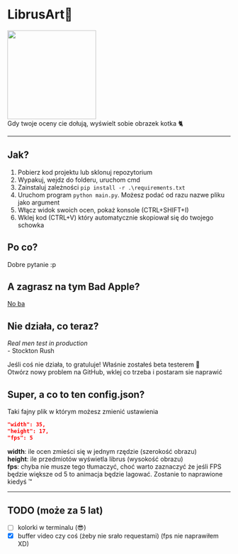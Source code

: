 # LibrusArt🎨

<img src="https://cdn.dadik.lol/librusart.png" height="200"/>
<br />
Gdy twoje oceny cie dołują, wyświelt sobie obrazek kotka 🐈

---

## Jak?
1. Pobierz kod projektu lub sklonuj repozytorium
2. Wypakuj, wejdz do folderu, uruchom cmd
3. Zainstaluj zależności `pip install -r .\requirements.txt`
4. Uruchom program `python main.py`. Możesz podać od razu nazwe pliku jako argument
5. Włącz widok swoich ocen, pokaż konsole (CTRL+SHIFT+I)
6. Wklej kod (CTRL+V) który automatycznie skopiował się do twojego schowka

## Po co?
Dobre pytanie :p

## A zagrasz na tym Bad Apple?
[No ba](https://youtu.be/MbJSNydHpuQ)

## Nie działa, co teraz?
*Real men test in production*<br />
\- Stockton Rush

Jeśli coś nie działa, to gratuluje! Właśnie zostałeś beta testerem 🥳 <br />
Otwórz nowy problem na GitHub, wklej co trzeba i postaram sie naprawić

## Super, a co to ten config.json?
Taki fajny plik w którym możesz zmienić ustawienia
```json
"width": 35,
"height": 17,
"fps": 5
```
**width**: ile ocen zmieści się w jednym rzędzie (szerokość obrazu) <br />
**height**: ile przedmiotów wyświetla librus (wysokość obrazu) <br />
**fps**: chyba nie musze tego tłumaczyć, choć warto zaznaczyć że jeśli FPS będzie większe od 5 to animacja będzie lagować. Zostanie to naprawione kiedyś ™

---

## TODO (może za 5 lat)
- [ ] kolorki w terminalu (😎)
- [x] buffer video czy coś (żeby nie srało requestami) (fps nie naprawiłem XD)